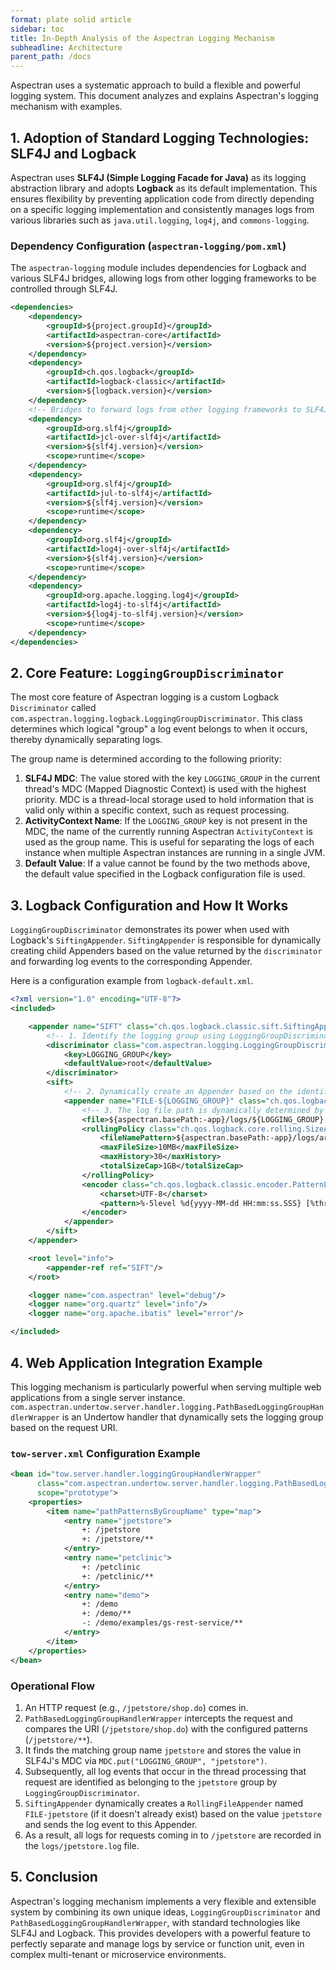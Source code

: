 ```yaml
---
format: plate solid article
sidebar: toc
title: In-Depth Analysis of the Aspectran Logging Mechanism
subheadline: Architecture
parent_path: /docs
---
```


Aspectran uses a systematic approach to build a flexible and powerful logging system. This document analyzes and explains Aspectran's logging mechanism with examples.

## 1. Adoption of Standard Logging Technologies: SLF4J and Logback

Aspectran uses **SLF4J (Simple Logging Facade for Java)** as its logging abstraction library and adopts **Logback** as its default implementation. This ensures flexibility by preventing application code from directly depending on a specific logging implementation and consistently manages logs from various libraries such as `java.util.logging`, `log4j`, and `commons-logging`.

### Dependency Configuration (`aspectran-logging/pom.xml`)

The `aspectran-logging` module includes dependencies for Logback and various SLF4J bridges, allowing logs from other logging frameworks to be controlled through SLF4J.

```xml
<dependencies>
    <dependency>
        <groupId>${project.groupId}</groupId>
        <artifactId>aspectran-core</artifactId>
        <version>${project.version}</version>
    </dependency>
    <dependency>
        <groupId>ch.qos.logback</groupId>
        <artifactId>logback-classic</artifactId>
        <version>${logback.version}</version>
    </dependency>
    <!-- Bridges to forward logs from other logging frameworks to SLF4J -->
    <dependency>
        <groupId>org.slf4j</groupId>
        <artifactId>jcl-over-slf4j</artifactId>
        <version>${slf4j.version}</version>
        <scope>runtime</scope>
    </dependency>
    <dependency>
        <groupId>org.slf4j</groupId>
        <artifactId>jul-to-slf4j</artifactId>
        <version>${slf4j.version}</version>
        <scope>runtime</scope>
    </dependency>
    <dependency>
        <groupId>org.slf4j</groupId>
        <artifactId>log4j-over-slf4j</artifactId>
        <version>${slf4j.version}</version>
        <scope>runtime</scope>
    </dependency>
    <dependency>
        <groupId>org.apache.logging.log4j</groupId>
        <artifactId>log4j-to-slf4j</artifactId>
        <version>${log4j-to-slf4j.version}</version>
        <scope>runtime</scope>
    </dependency>
</dependencies>
```

## 2. Core Feature: `LoggingGroupDiscriminator`

The most core feature of Aspectran logging is a custom Logback `Discriminator` called `com.aspectran.logging.logback.LoggingGroupDiscriminator`. This class determines which logical "group" a log event belongs to when it occurs, thereby dynamically separating logs.

The group name is determined according to the following priority:

1.  **SLF4J MDC**: The value stored with the key `LOGGING_GROUP` in the current thread's MDC (Mapped Diagnostic Context) is used with the highest priority. MDC is a thread-local storage used to hold information that is valid only within a specific context, such as request processing.
2.  **ActivityContext Name**: If the `LOGGING_GROUP` key is not present in the MDC, the name of the currently running Aspectran `ActivityContext` is used as the group name. This is useful for separating the logs of each instance when multiple Aspectran instances are running in a single JVM.
3.  **Default Value**: If a value cannot be found by the two methods above, the default value specified in the Logback configuration file is used.

## 3. Logback Configuration and How It Works

`LoggingGroupDiscriminator` demonstrates its power when used with Logback's `SiftingAppender`. `SiftingAppender` is responsible for dynamically creating child Appenders based on the value returned by the `discriminator` and forwarding log events to the corresponding Appender.

Here is a configuration example from `logback-default.xml`.

```xml
<?xml version="1.0" encoding="UTF-8"?>
<included>

    <appender name="SIFT" class="ch.qos.logback.classic.sift.SiftingAppender">
        <!-- 1. Identify the logging group using LoggingGroupDiscriminator -->
        <discriminator class="com.aspectran.logging.LoggingGroupDiscriminator">
            <key>LOGGING_GROUP</key>
            <defaultValue>root</defaultValue>
        </discriminator>
        <sift>
            <!-- 2. Dynamically create an Appender based on the identified group name (${LOGGING_GROUP}) -->
            <appender name="FILE-${LOGGING_GROUP}" class="ch.qos.logback.core.rolling.RollingFileAppender">
                <!-- 3. The log file path is dynamically determined by the group name -->
                <file>${aspectran.basePath:-app}/logs/${LOGGING_GROUP}.log</file>
                <rollingPolicy class="ch.qos.logback.core.rolling.SizeAndTimeBasedRollingPolicy">
                    <fileNamePattern>${aspectran.basePath:-app}/logs/archived/${LOGGING_GROUP}.%d{yyyy-MM-dd}.%i.log</fileNamePattern>
                    <maxFileSize>10MB</maxFileSize>
                    <maxHistory>30</maxHistory>
                    <totalSizeCap>1GB</totalSizeCap>
                </rollingPolicy>
                <encoder class="ch.qos.logback.classic.encoder.PatternLayoutEncoder">
                    <charset>UTF-8</charset>
                    <pattern>%-5level %d{yyyy-MM-dd HH:mm:ss.SSS} [%thread] %msg - %logger{30}.%M\(%line\)%n</pattern>
                </encoder>
            </appender>
        </sift>
    </appender>

    <root level="info">
        <appender-ref ref="SIFT"/>
    </root>

    <logger name="com.aspectran" level="debug"/>
    <logger name="org.quartz" level="info"/>
    <logger name="org.apache.ibatis" level="error"/>

</included>
```

## 4. Web Application Integration Example

This logging mechanism is particularly powerful when serving multiple web applications from a single server instance. `com.aspectran.undertow.server.handler.logging.PathBasedLoggingGroupHandlerWrapper` is an Undertow handler that dynamically sets the logging group based on the request URI.

### `tow-server.xml` Configuration Example

```xml
<bean id="tow.server.handler.loggingGroupHandlerWrapper"
      class="com.aspectran.undertow.server.handler.logging.PathBasedLoggingGroupHandlerWrapper"
      scope="prototype">
    <properties>
        <item name="pathPatternsByGroupName" type="map">
            <entry name="jpetstore">
                +: /jpetstore
                +: /jpetstore/**
            </entry>
            <entry name="petclinic">
                +: /petclinic
                +: /petclinic/**
            </entry>
            <entry name="demo">
                +: /demo
                +: /demo/**
                -: /demo/examples/gs-rest-service/**
            </entry>
        </item>
    </properties>
</bean>
```

### Operational Flow

1.  An HTTP request (e.g., `/jpetstore/shop.do`) comes in.
2.  `PathBasedLoggingGroupHandlerWrapper` intercepts the request and compares the URI (`/jpetstore/shop.do`) with the configured patterns (`/jpetstore/**`).
3.  It finds the matching group name `jpetstore` and stores the value in SLF4J's MDC via `MDC.put("LOGGING_GROUP", "jpetstore")`.
4.  Subsequently, all log events that occur in the thread processing that request are identified as belonging to the `jpetstore` group by `LoggingGroupDiscriminator`.
5.  `SiftingAppender` dynamically creates a `RollingFileAppender` named `FILE-jpetstore` (if it doesn't already exist) based on the value `jpetstore` and sends the log event to this Appender.
6.  As a result, all logs for requests coming in to `/jpetstore` are recorded in the `logs/jpetstore.log` file.

## 5. Conclusion

Aspectran's logging mechanism implements a very flexible and extensible system by combining its own unique ideas, `LoggingGroupDiscriminator` and `PathBasedLoggingGroupHandlerWrapper`, with standard technologies like SLF4J and Logback. This provides developers with a powerful feature to perfectly separate and manage logs by service or function unit, even in complex multi-tenant or microservice environments.

